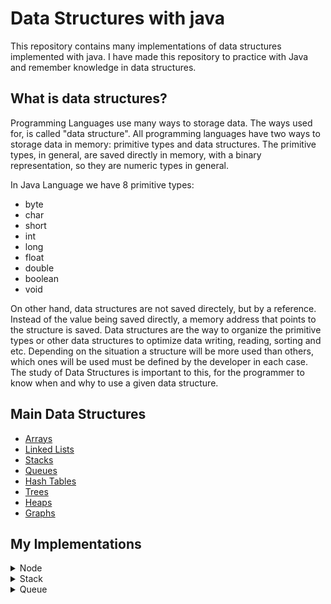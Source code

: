 # Data Structures with java

This repository contains many implementations of data structures implemented with java.
I have made this repository to practice with Java and remember knowledge in data structures.

## What is data structures?

Programming Languages use many ways to storage data. The ways used for, is called "data structure". All programming languages have two ways to storage data in memory: primitive types and data structures. The primitive types, in general, are saved directly in memory, with a binary representation, so
they are numeric types in general.

In Java Language we have 8 primitive types: 
- byte
- char
- short
- int
- long 
- float
- double
- boolean
- void

On other hand, data structures are not saved directely, but by a reference. Instead of the value being saved directly, a memory address that points to the structure is saved. Data structures are the way to organize the primitive types or other data structures to optimize data writing, reading, sorting and etc. Depending on the situation a structure will be more used than others, which ones will be used must be defined by the developer in each case. The study of Data Structures is important to this, for the programmer to know when and why to use a given data structure.

## Main Data Structures

- [Arrays](https://www.geeksforgeeks.org/array-data-structure/)
- [Linked Lists](https://www.geeksforgeeks.org/data-structures/linked-list/)
- [Stacks](https://www.geeksforgeeks.org/stack-data-structure/)
- [Queues](https://www.geeksforgeeks.org/queue-data-structure/)
- [Hash Tables](https://www.educative.io/answers/what-is-a-hash-table)
- [Trees](https://www.geeksforgeeks.org/introduction-to-tree-data-structure-and-algorithm-tutorials/)
- [Heaps](https://www.geeksforgeeks.org/heap-data-structure/)
- [Graphs](https://www.geeksforgeeks.org/graph-data-structure-and-algorithms/)

## My Implementations

 <details>
  <summary>Node</summary>

  <p>
    <a href="./src/main/java/br/edu/datastructures/Node.java">Implementation</a>
  </p>
  <p>
    The Node is a simple data structure that stores a value or other data structure
    and one or more addresses to other Nodes. In this implementation the node points
    to just one other Node with same value type. This structure is a basis to others
    data structures.
  </p>
 </details>

 <details>
  <summary>Stack</summary>

  <p>
    <a href="./src/main/java/br/edu/datastructures/Queue.java">Implementation</a>
  </p>
  <p>
    The Stack is one of the main data structures. The stacks satisfy the rule LIFO
    i.e. Last In First Out. The last Node to be pushed must be the first one to
    be popped. The Class have 4 methods:
  </p>
    <ul>
      <li>
        <b>Push(T object)</b>
          <p>Push a Node with the T object at the top of stack</p>
      </li>
      <li>
        <b>Pop()</b>
          <p>Pop the Node at the top of stack</p>
      </li>
      <li>
        <b>isEmpty()</b>
          <p>Returns true if the stack is empty and false otherwise</p>
      </li>
      <li>
        <b>Top()</b>
          <p>Returns the object of the Node at the top of stack</p>
      </li>
    <ul>
 </details>
 <details>
  <summary>Queue</summary>

  <p>
    <a href="./src/main/java/br/edu/datastructures/Queue.java">Implementation</a>
  </p>
  <p>
    The Queue is one of the main data structures. The Queues satisfy the rule FIFO
    i.e. First In First Out. The first Node to be enqueued must be the first one to
    be dequeued. The Class have 4 methods:
  </p>
    <ul>
      <li>
        <b>Enqueue(T object)</b>
          <p>Enqueue a Node with the T object at the front of queue</p>
      </li>
      <li>
        <b>Dequeue()</b>
          <p>Dequeue the Node at the front of queue</p>
      </li>
      <li>
        <b>isEmpty()</b>
          <p>Returns true if the queue is empty and false otherwise</p>
      </li>
      <li>
        <b>firstNode()</b>
          <p>Returns the object of the Node at the front of queue</p>
      </li>
    <ul>
 </details>
